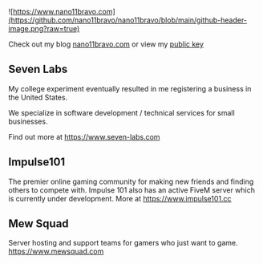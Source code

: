 ![https://www.nano11bravo.com](https://github.com/nano11bravo/nano11bravo/blob/main/github-header-image.png?raw=true)
  
Check out my blog [nano11bravo.com](https://www.nano11bravo.com) or view my [public key](https://www.nano11bravo.com/assets/pgp.asc)

Seven Labs
----------
My college experiment eventually resulted in me registering a business in the United States.  
  
We specialize in software development / technical services for small businesses.  

Find out more at https://www.seven-labs.com
  
  
Impulse101
----------
The premier online gaming community for making new friends and finding others to compete with. Impulse 101
also has an active FiveM server which is currently under development. More at https://www.impulse101.cc
  
  
Mew Squad
----------
Server hosting and support teams for gamers who just want to game. 
https://www.mewsquad.com
